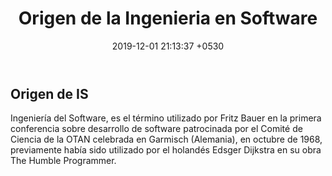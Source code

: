 ﻿---
layout: post
title:  "Origen de la Ingenieria en Software"
date:   2019-12-01 21:13:37 +0530
categories: Clases IntroduccionAlSoftware
---
<h2>Origen de IS</h2>
  <p>Ingeniería del Software, es el término utilizado por Fritz Bauer en la primera conferencia sobre desarrollo de software patrocinada por el Comité de Ciencia de la 
  OTAN celebrada en Garmisch (Alemania), en octubre de 1968, previamente había sido utilizado por el holandés Edsger Dijkstra en su obra The Humble Programmer.</p>
  
